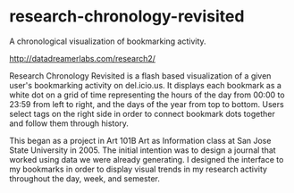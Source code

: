research-chronology-revisited
=============================

A chronological visualization of bookmarking activity.

http://datadreamerlabs.com/research2/

Research Chronology Revisited is a flash based visualization of a given user's bookmarking activity on del.icio.us. It displays each bookmark as a white dot on a grid of time representing the hours of the day from 00:00 to 23:59 from left to right, and the days of the year from top to bottom. Users select tags on the right side in order to connect bookmark dots together and follow them through history.

This began as a project in Art 101B Art as Information class at San Jose State University in 2005. The initial intention was to design a journal that worked using data we were already generating. I designed the interface to my bookmarks in order to display visual trends in my research activity throughout the day, week, and semester.
